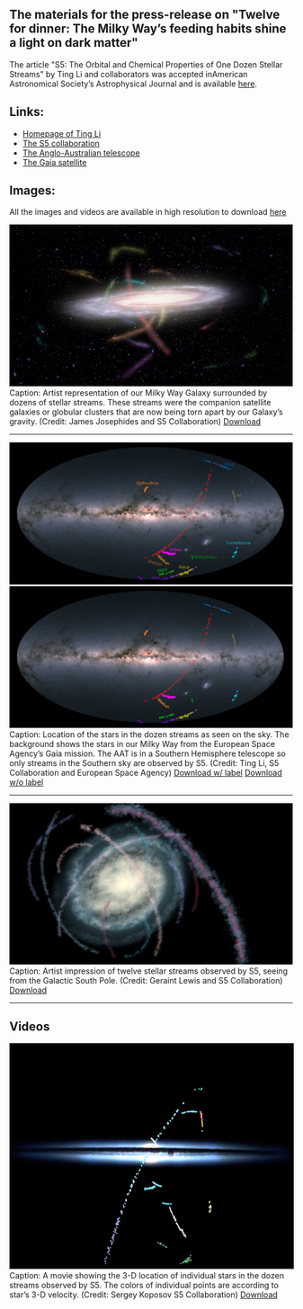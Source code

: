 

## The materials for the press-release on "Twelve for dinner: The Milky Way’s feeding habits shine a light on dark matter" 


The article "S5: The Orbital and Chemical Properties of One Dozen Stellar Streams" by Ting Li and collaborators was accepted inAmerican Astronomical Society’s Astrophysical Journal and is available [here](https://arxiv.org/abs/2110.06950). 

## Links: 
- [Homepage of Ting Li](https://sazabi4.github.io/)
- [The S5 collaboration](https://s5collab.github.io/)
- [The Anglo-Australian telescope](https://www.aao.gov.au/about-us/anglo-australian-telescope)
- [The Gaia satellite](https://sci.esa.int/web/gaia)

## Images:

All the images and videos are available in high resolution to download [here](images_videos/)

![](images_videos/MilkyWayStreams.jpg)
Caption: Artist representation of our Milky Way Galaxy surrounded by dozens of stellar streams. These streams were the companion satellite galaxies or globular clusters that are now being torn apart by our Galaxy’s gravity. (Credit: James Josephides and S5 Collaboration) [Download](images_videos/MilkyWayStreams.jpg)

---

![](images_videos/all_streams_gaia_cap.jpg)
![](images_videos/all_streams_gaia.jpg)
Caption: Location of the stars in the dozen streams as seen on the sky. The background shows the stars in our Milky Way from the European Space Agency’s Gaia mission. The AAT is in a Southern Hemisphere telescope so only streams in the Southern sky are observed by S5.  (Credit: Ting Li, S5 Collaboration and European Space Agency) [Download w/ label](images_videos/all_streams_gaia_cap.jpg) [Download w/o label](images_videos/all_streams_gaia.jpg)

---
![](images_videos/dozenstream_southpole.JPG)
Caption: 
Artist impression of twelve stellar streams observed by S5, seeing from the Galactic South Pole.  (Credit: Geraint Lewis and S5 Collaboration) [Download](images_videos/dozenstream_southpole.png)


---
## Videos

<a href="https://www.youtube.com/watch?v=IivPfuskhFg"
target="_blank"><img src="images_videos/video_cover.png"
alt="One Dozen Streams in 3-D" width="600" height="400" border="1" /></a>
Caption: A movie showing the 3-D location of individual stars in the dozen streams observed by S5. The colors of individual points are according to star’s 3-D velocity. (Credit: Sergey Koposov S5 Collaboration) [Download](images_videos/video_stream3D_220105.mp4)





